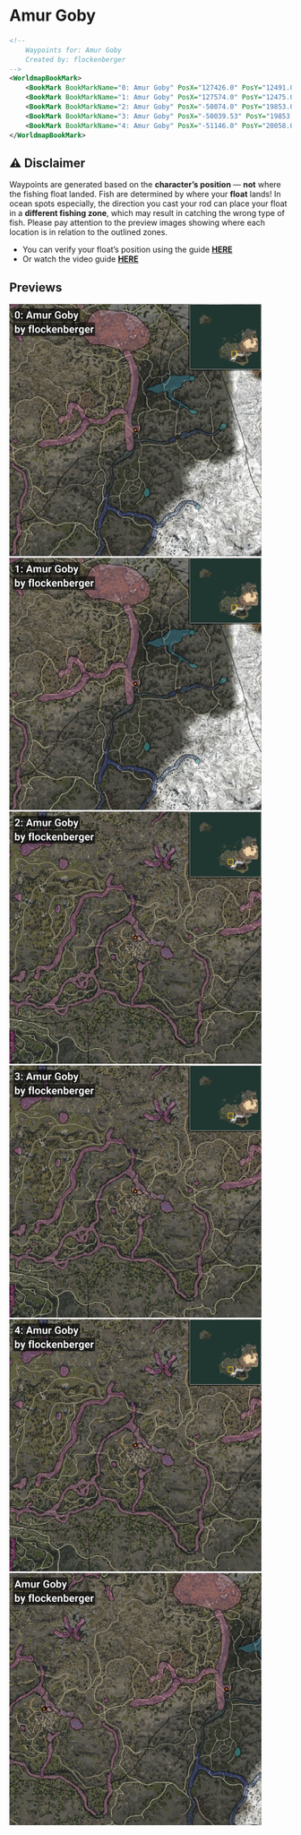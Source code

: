 # Amur Goby
```xml
<!--
    Waypoints for: Amur Goby
    Created by: flockenberger
-->
<WorldmapBookMark>
    <BookMark BookMarkName="0: Amur Goby" PosX="127426.0" PosY="12491.0" PosZ="-377476.0" />
    <BookMark BookMarkName="1: Amur Goby" PosX="127574.0" PosY="12475.0" PosZ="-377307.0" />
    <BookMark BookMarkName="2: Amur Goby" PosX="-50074.0" PosY="19853.0" PosZ="-396300.0" />
    <BookMark BookMarkName="3: Amur Goby" PosX="-50039.53" PosY="19853.166" PosZ="-396270.56" />
    <BookMark BookMarkName="4: Amur Goby" PosX="-51146.0" PosY="20058.0" PosZ="-396585.0" />
</WorldmapBookMark>
```

## ⚠️ Disclaimer
Waypoints are generated based on the __**character’s position**__ — __not__ where the fishing float landed.
Fish are determined by where your **float** lands!
In ocean spots especially, the direction you cast your rod can place your float in a **different fishing zone**, which may result in catching the wrong type of fish.
Please pay attention to the preview images showing where each location is in relation to the outlined zones.

- You can verify your float’s position using the guide [**HERE**](https://flockenberger.github.io/bdo-fish-position/)
- Or watch the video guide [**HERE**](https://youtu.be/t-VXcRoNojk)

## Previews
<img src="./Amur Goby_0_Preview.webp" width="450"/> <img src="./Amur Goby_1_Preview.webp" width="450"/> <img src="./Amur Goby_2_Preview.webp" width="450"/> <img src="./Amur Goby_3_Preview.webp" width="450"/> <img src="./Amur Goby_4_Preview.webp" width="450"/> <img src="./Amur Goby_Preview.webp" width="450"/> 